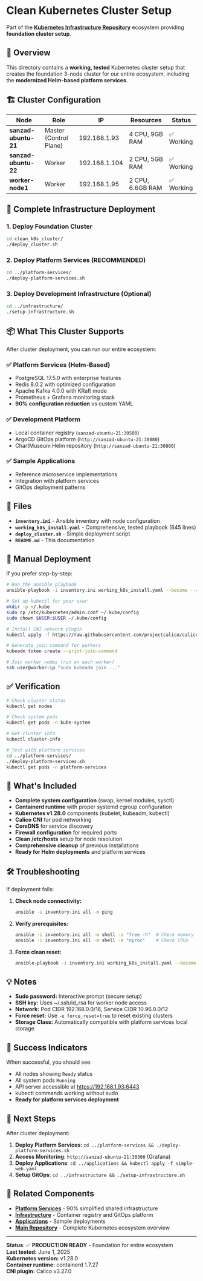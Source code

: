 # Clean Kubernetes Cluster Setup

Part of the **[Kubernetes Infrastructure Repository](../README.md)** ecosystem providing **foundation cluster setup**.

## 🎯 Overview

This directory contains a **working, tested** Kubernetes cluster setup that creates the foundation 3-node cluster for our entire ecosystem, including the **modernized Helm-based platform services**.

## 🏗️ Cluster Configuration

| Node | Role | IP | Resources | Status |
|------|------|----|-----------| --------|
| **sanzad-ubuntu-21** | Master (Control Plane) | 192.168.1.93 | 4 CPU, 9GB RAM | ✅ Working |
| **sanzad-ubuntu-22** | Worker | 192.168.1.104 | 2 CPU, 5GB RAM | ✅ Working |
| **worker-node1** | Worker | 192.168.1.95 | 2 CPU, 6.6GB RAM | ✅ Working |

## 🚀 Complete Infrastructure Deployment

### 1. Deploy Foundation Cluster
```bash
cd clean_k8s_cluster/
./deploy_cluster.sh
```

### 2. Deploy Platform Services (RECOMMENDED)
```bash
cd ../platform-services/
./deploy-platform-services.sh
```

### 3. Deploy Development Infrastructure (Optional)
```bash
cd ../infrastructure/
./setup-infrastructure.sh
```

## 📦 What This Cluster Supports

After cluster deployment, you can run our entire ecosystem:

### **✅ Platform Services (Helm-Based)**
- PostgreSQL 17.5.0 with enterprise features
- Redis 8.0.2 with optimized configuration  
- Apache Kafka 4.0.0 with KRaft mode
- Prometheus + Grafana monitoring stack
- **90% configuration reduction** vs custom YAML

### **✅ Development Platform**
- Local container registry (`sanzad-ubuntu-21:30500`)
- ArgoCD GitOps platform (`http://sanzad-ubuntu-21:30080`)
- ChartMuseum Helm repository (`http://sanzad-ubuntu-21:30800`)

### **✅ Sample Applications**
- Reference microservice implementations
- Integration with platform services
- GitOps deployment patterns

## 📁 Files

- **`inventory.ini`** - Ansible inventory with node configuration
- **`working_k8s_install.yaml`** - Comprehensive, tested playbook (645 lines)
- **`deploy_cluster.sh`** - Simple deployment script
- **`README.md`** - This documentation

## 🔧 Manual Deployment

If you prefer step-by-step:

```bash
# Run the ansible playbook
ansible-playbook -i inventory.ini working_k8s_install.yaml --become --ask-become-pass -e force_reset=true

# Set up kubectl for your user
mkdir -p ~/.kube
sudo cp /etc/kubernetes/admin.conf ~/.kube/config
sudo chown $USER:$USER ~/.kube/config

# Install CNI network plugin
kubectl apply -f https://raw.githubusercontent.com/projectcalico/calico/v3.27.0/manifests/calico.yaml

# Generate join command for workers
kubeadm token create --print-join-command

# Join worker nodes (run on each worker)
ssh user@worker-ip "sudo kubeadm join ..."
```

## ✅ Verification

```bash
# Check cluster status
kubectl get nodes

# Check system pods
kubectl get pods -n kube-system

# Get cluster info
kubectl cluster-info

# Test with platform services
cd ../platform-services/
./deploy-platform-services.sh
kubectl get pods -n platform-services
```

## 🎁 What's Included

- **Complete system configuration** (swap, kernel modules, sysctl)
- **Containerd runtime** with proper systemd cgroup configuration
- **Kubernetes v1.28.0** components (kubelet, kubeadm, kubectl)
- **Calico CNI** for pod networking
- **CoreDNS** for service discovery
- **Firewall configuration** for required ports
- **Clean /etc/hosts** setup for node resolution
- **Comprehensive cleanup** of previous installations
- **Ready for Helm deployments** and platform services

## 🛠 Troubleshooting

If deployment fails:

1. **Check node connectivity:**
   ```bash
   ansible -i inventory.ini all -m ping
   ```

2. **Verify prerequisites:**
   ```bash
   ansible -i inventory.ini all -m shell -a "free -h"  # Check memory
   ansible -i inventory.ini all -m shell -a "nproc"    # Check CPUs
   ```

3. **Force clean reset:**
   ```bash
   ansible-playbook -i inventory.ini working_k8s_install.yaml --become --ask-become-pass -e force_reset=true
   ```

## 💡 Notes

- **Sudo password:** Interactive prompt (secure setup)
- **SSH key:** Uses ~/.ssh/id_rsa for worker node access
- **Network:** Pod CIDR 192.168.0.0/16, Service CIDR 10.96.0.0/12
- **Force reset:** Use `-e force_reset=true` to reset existing clusters
- **Storage Class:** Automatically compatible with platform services local storage

## 🎉 Success Indicators

When successful, you should see:
- All nodes showing `Ready` status
- All system pods `Running` 
- API server accessible at https://192.168.1.93:6443
- kubectl commands working without sudo
- **Ready for platform services deployment**

## 🔗 Next Steps

After cluster deployment:

1. **Deploy Platform Services**: `cd ../platform-services && ./deploy-platform-services.sh`
2. **Access Monitoring**: `http://sanzad-ubuntu-21:30300` (Grafana)
3. **Deploy Applications**: `cd ../applications && kubectl apply -f simple-web.yaml`
4. **Setup GitOps**: `cd ../infrastructure && ./setup-infrastructure.sh`

## 🔗 Related Components

- **[Platform Services](../platform-services/README.md)** - 90% simplified shared infrastructure
- **[Infrastructure](../infrastructure/README.md)** - Container registry and GitOps platform
- **[Applications](../applications/README.md)** - Sample deployments
- **[Main Repository](../README.md)** - Complete Kubernetes ecosystem overview

---
**Status**: ✅ **PRODUCTION READY** - Foundation for entire ecosystem  
**Last tested:** June 1, 2025  
**Kubernetes version:** v1.28.0  
**Container runtime:** containerd 1.7.27  
**CNI plugin:** Calico v3.27.0